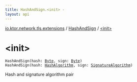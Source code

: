 ```yaml
---
title: HashAndSign.<init> - 
layout: api
---
```


<div class='api-docs-breadcrumbs'><a href="../index.html">io.ktor.network.tls.extensions</a> / <a href="index.html">HashAndSign</a> / <a href="./-init-.html">&lt;init&gt;</a></div>

# &lt;init&gt;

<div class="overload-group" markdown="1">

<div class="signature"><code><span class="identifier">HashAndSign</span><span class="symbol">(</span><span class="parameterName" id="io.ktor.network.tls.extensions.HashAndSign$<init>(kotlin.Byte, kotlin.Byte)/hash">hash</span><span class="symbol">:</span>&nbsp;<a href="https://kotlinlang.org/api/latest/jvm/stdlib/kotlin/-byte/index.html"><span class="identifier">Byte</span></a><span class="symbol">, </span><span class="parameterName" id="io.ktor.network.tls.extensions.HashAndSign$<init>(kotlin.Byte, kotlin.Byte)/sign">sign</span><span class="symbol">:</span>&nbsp;<a href="https://kotlinlang.org/api/latest/jvm/stdlib/kotlin/-byte/index.html"><span class="identifier">Byte</span></a><span class="symbol">)</span></code></div>

</div>
<div class="overload-group" markdown="1">

<div class="signature"><code><span class="identifier">HashAndSign</span><span class="symbol">(</span><span class="parameterName" id="io.ktor.network.tls.extensions.HashAndSign$<init>(io.ktor.network.tls.extensions.HashAlgorithm, io.ktor.network.tls.extensions.SignatureAlgorithm)/hash">hash</span><span class="symbol">:</span>&nbsp;<a href="../-hash-algorithm/index.html"><span class="identifier">HashAlgorithm</span></a><span class="symbol">, </span><span class="parameterName" id="io.ktor.network.tls.extensions.HashAndSign$<init>(io.ktor.network.tls.extensions.HashAlgorithm, io.ktor.network.tls.extensions.SignatureAlgorithm)/sign">sign</span><span class="symbol">:</span>&nbsp;<a href="../-signature-algorithm/index.html"><span class="identifier">SignatureAlgorithm</span></a><span class="symbol">)</span></code></div>

Hash and signature algorithm pair

</div>
